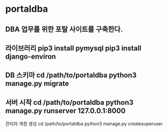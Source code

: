 # portaldba
DBA 업무를 위한 포탈 사이트를 구축한다.
--
라이브러리
pip3 install pymysql
pip3 install django-environ
--
DB 스키마
cd /path/to/portaldba
python3 manage.py migrate
--
서버 시작
cd /path/to/portaldba
python3 manage.py runserver 127.0.0.1:8000
--
관리자 계정 생성
cd /path/to/portaldba
python3 manage.py createsuperuser